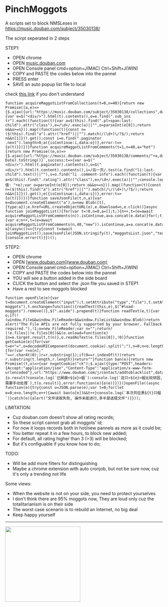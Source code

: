 # PinchMoggots
A scripts set to block NMSLeses in https://music.douban.com/subject/35030138/

The scirpt seperated in 2 steps


STEP1:
  - OPEN chrome 
  - OPEN [music.douban.com](music.douban.com)
  - OPEN Console panel cmd+option+J(MAC) Ctrl+Shift+J(WIN)
  - COPY and PASTE the codes below into the pannel
  - PRESS enter
  - SAVE an auto popup list file to local

check [this link](https://github.com/CN-Chrome-DevTools/CN-Chrome-DevTools/blob/master/md/Reference/shortcuts.md) if you don't understand

```
function acquireMaggotListFromCollections(t=0,n=40){return new Promise((a,e)=>{$.ajax({url:"https://music.douban.com/subject/35030138/collections",data:"start="+t,success:t=>{var e=$("<div/>").html(t).contents(),o=e.find(".sub_ins tr").each((function(t){var a=$(this).find(".pl>span:last-child").attr("class"),e=/\d+/.exec(a)||"",o=parseInt(e[0]);return o&&o>=n})).map((function(t){const n=($(this).find("a").attr("href")||"").match(/(\d+)\/?$/);return n&&n[1]})).get();const i=e.find(".paginator .next").length>0;a({isContinue:i,data:o})},error:t=>{e(t)}})})}function acquireMaggotListFromComments(t=1,n=40,a="hot"){return new Promise((e,o)=>{$.ajax({url:"https://music.douban.com/subject/35030138/comments/"+a,data:`p=${t}&_=${(new Date).toString()}`,success:t=>{var a=$("<div/>").html(t.paginator).contents(),o=$("<div/>").html(t.content).contents(),i=/后一页/.test(a.find("li:last-child").text()||""),s=o.find("li .comment-info").each((function(t){var a=$(this).find(".rating").attr("class"),e=/\d+/.exec(a)||"";console.log("分值: "+e);var o=parseInt(e[0]);return o&&o>=n})).map((function(t){const n=($(this).find("a").attr("href")||"").match(/\/(\d+)\/?$/);return n&&n[1]})).get();e({isContinue:i,data:s})},error:t=>{o(t)}})})}function saveJsonFile(t,n,a){var e=document.createElement("a"),o=new Blob([t],{type:a});e.href=URL.createObjectURL(o),e.download=n,e.click()}async function joinMaggotList(){for(var t=!0,n=0,a=[];t;){n++,t=(e=await acquireMaggotListFromComments(n)).isContinue,a=a.concat(e.data)}for(;t;){var e;n++,t=(e=await acquireMaggotListFromComments(n,40,"new")).isContinue,a=a.concat(e.data)}return a}(async()=>{try{const t=await joinMaggotList();saveJsonFile(JSON.stringify(t),"moggotsList.json","text/plain")}catch(t){console.error(t)}})();

```


STEP2:
  - OPEN chrome 
  - OPEN [www.douban.com](www.douban.com)
  - OPEN Console panel cmd+option+J(MAC) Ctrl+Shift+J(WIN)
  - COPY and PASTE the codes below into the pannel
  - YOU will see a button added in the side board
  - CLICK the button and select the .json file you saved in STEP1
  - Have a rest to see moggots blocked

```
function openFile(e){var t=document.createElement("input");t.setAttribute("type","file"),t.setAttribute("id","load-moggots"),t.onchange=function(){readText(this,e),$("#load-moggots").remove()},$(".aside").prepend(t)}function readText(e,t){var o;if(!(window.File&&window.FileReader&&window.FileList&&window.Blob))return alert("The File APIs are not fully supported by your browser. Fallback required."),!1;o=new FileReader;var n="";return!(!e.files||!e.files[0])&&(o.onload=function(e){n=e.target.result,t(n)},o.readAsText(e.files[0]),!0)}function getCookie(e){for(var t=e+"=",o=decodeURIComponent(document.cookie).split(";"),n=0;n<o.length;n++){for(var r=o[n];" "==r.charAt(0);)r=r.substring(1);if(0==r.indexOf(t))return r.substring(t.length,r.length)}return""}function ban(e){return new Promise((t,o)=>{var n=getCookie("ck");$.ajax({type:"POST",headers:{Accept:"application/json","Content-Type":"application/x-www-form-urlencoded"},url:"https://www.douban.com/j/contact/addtoblacklist",data:`people=${e}&ck=${n}`,success:function(o){o.result?console.log(`已屏蔽<${e}>蛆`):console.log(`这只<${e}>蛆比较顽固,需要手动处理`),t(o.result)},error:function(e){o(e)}})})}openFile((async function(e){try{const o=JSON.parse(e);var t=0;for(let e=0;e<o.length;e++){await ban(o[e])&&t++}console.log(`本次共拉黑${t}只蛆`)}catch(e){alert("文件读取失败, 操作未能进行,多半是选错文件")}}));
```


LIMITATION: 

- Cuz douban.com doesn't show all rating records;
- So these script cannot grab all moggots' id;
- For now it loops records both in hot/new pannels as more as it could be;
- You better repeat it in a few hours, to block new added;
- For default, all rating higher than 3 (>3) will be blocked;
- But it's configuable if you know how to do;


TODO:
- Will be add more filters for distinguishing
- Maybe a chrome extension with auto cronjob, but not be sure now, cuz it's only a trending not life

Some views:
- When the website is not on your side, you need to protect yourselves
- I don't think there are 95% moggots now, They are loud only cuz the totalitarianism is on their side
- The worst case scenario is to rebuild an Internet, no big deal
- Keep happy yourself
 




--------

<a href="https://www.patreon.com/user/TakehisaYumeji">
  <img src="https://www.buymeacoffee.com/assets/img/logo-bmc.svg" align="left" width="240" >
</a>

